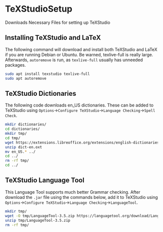 # TeXStudioSetup
Downloads Necessary Files for setting up TeXStudio

## Installing TeXStudio and LaTeX

The following command will download and install both TeXStudio and LaTeX if you
are running Debian or Ubuntu. Be warned, texlive-full is really large. Afterwards,
`autoremove` is run, as `texlive-full` usually has unneeded packages.

```bash
sudo apt install texstudio texlive-full
sudo apt autoremove
```

## TeXStudio Dictionaries

The following code downloads en_US dictionaries. These can be added to TeXStudio
using `Options`->`Configure TeXStudio`->`Language Checking`->`Spell Check`.

```bash
mkdir dictionaries/
cd dictionaries/
mkdir tmp/
cd tmp/
wget https://extensions.libreoffice.org/extensions/english-dictionaries/2016.09.01/@@download/file/dict-en.oxt 
unzip dict-en.oxt
mv en_US.* ../
cd ../
rm -rf tmp/
cd ../
```

## TeXStudio Language Tool
This Language Tool supports much better Grammar checking. After download the
`.jar` file using the commands below, add it to TeXStudio
using `Options`->`Configure TeXStudio`->`Language Checking`->`LanguageTool`.

```bash
mkdir tmp/
wget -O tmp/LanguageTool-3.5.zip https://languagetool.org/download/LanguageTool-3.5.zip
unzip tmp/LanguageTool-3.5.zip 
rm -rf tmp/
```

